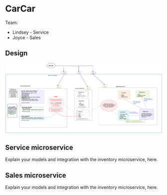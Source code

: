 # CarCar

Team:

* Lindsey - Service
* Joyce - Sales

## Design

<img src='images/Project Beta Overview.png' alt='diagram of Inventory, Sales, and Service microservices'>

## Service microservice

Explain your models and integration with the inventory
microservice, here.

## Sales microservice

Explain your models and integration with the inventory
microservice, here.
